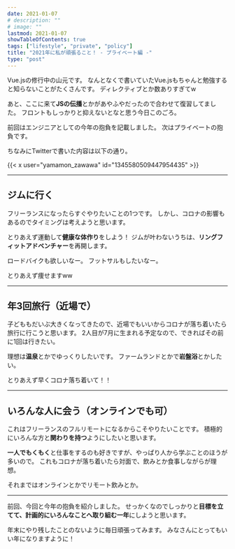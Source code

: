 ```yaml
---
date: 2021-01-07
# description: ""
# image: ""
lastmod: 2021-01-07
showTableOfContents: true
tags: ["lifestyle", "private", "policy"]
title: "2021年に私が頑張ること！ - プライベート編 -"
type: "post"
---
```


Vue.jsの修行中の山元です。
なんとなくで書いていたVue.jsもちゃんと勉強すると知らないことがたくさんです。
ディレクティブとか数ありすぎてw

あと、ここに来て**JSの伝播**とかがあやふやだったので合わせて復習してました。
フロントもしっかりと抑えないとなと思う今日このごろ。

前回はエンジニアとしての今年の抱負を記載しました。
次はプライベートの抱負です。

ちなみにTwitterで書いた内容は以下の通り。

{{< x user="yamamon_zawawa" id="1345580509447954435" >}}

---

## ジムに行く

フリーランスになったらすぐやりたいことの1つです。
しかし、コロナの影響もあるのでタイミングは考えようと思います。

とりあえず運動して**健康な体作り**をしよう！
ジムが叶わないうちは、**リングフィットアドベンチャー**を再開します。

ロードバイクも欲しいなー。
フットサルもしたいなー。

とりあえず痩せますww

---

## 年3回旅行（近場で）

子どももだいぶ大きくなってきたので、近場でもいいからコロナが落ち着いたら旅行に行こうと思います。
2人目が7月に生まれる予定なので、できればその前に1回は行きたい。

理想は**温泉**とかでゆっくりしたいです。
ファームランドとかで**岩盤浴**とかしたい。

とりあえず早くコロナ落ち着いて！！

---

## いろんな人に会う（オンラインでも可）

これはフリーランスのフルリモートになるからこそやりたいことです。
積極的にいろんな方と**関わりを持つ**ようにしたいと思います。

**一人でもくもく**と仕事をするのも好きですが、やっぱり人から学ぶことのほうが多いので。
これもコロナが落ち着いたら対面で、飲みとか食事しながらが理想。

それまではオンラインとかでリモート飲みとか。

---

前回、今回と今年の抱負を紹介しました。
せっかくなのでしっかりと**目標を立てて、計画的にいろんなことへ取り組む一年**にしようと思います。

年末にやり残したことのないように毎日頑張ってみます。
みなさんにとってもいい年になりますように！
